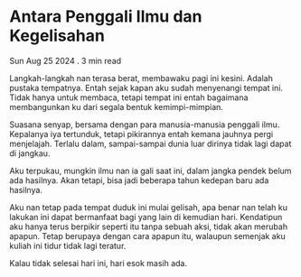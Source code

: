 # Antara Penggali Ilmu dan Kegelisahan

Sun Aug 25 2024 . 3 min read

Langkah-langkah nan terasa berat, membawaku pagi ini kesini. Adalah pustaka tempatnya. Entah sejak kapan aku sudah menyenangi tempat ini. Tidak hanya untuk membaca, tetapi tempat ini entah bagaimana membangunkan ku dari segala bentuk kemimpi-mimpian.

Suasana senyap, bersama dengan para manusia-manusia penggali ilmu. Kepalanya iya tertunduk, tetapi pikirannya entah kemana jauhnya pergi menjelajah. Terlalu dalam, sampai-sampai dunia luar dirinya tidak lagi dapat di jangkau.

Aku terpukau, mungkin ilmu nan ia gali saat ini, dalam jangka pendek belum ada hasilnya. Akan tetapi, bisa jadi beberapa tahun kedepan baru ada hasilnya.

Aku nan tetap pada tempat duduk ini mulai gelisah, apa benar nan telah ku lakukan ini dapat bermanfaat bagi yang lain di kemudian hari. Kendatipun aku hanya terus berpikir seperti itu tanpa sebuah aksi, tidak akan merubah apapun. Tetap berupaya dengan cara apapun itu, walaupun semenjak aku kuliah ini tidur tidak lagi teratur.

Kalau tidak selesai hari ini, hari esok masih ada.
